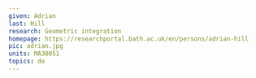 ```yaml
---
given: Adrian
last: Hill
research: Geometric integration
homepage: https://researchportal.bath.ac.uk/en/persons/adrian-hill
pic: adrian.jpg
units: MA30051
topics: de
---
```

